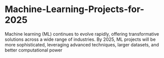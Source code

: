# Machine-Learning-Projects-for-2025
Machine learning (ML) continues to evolve rapidly, offering transformative solutions across a wide range of industries. By 2025, ML projects will be more sophisticated, leveraging advanced techniques, larger datasets, and better computational power
